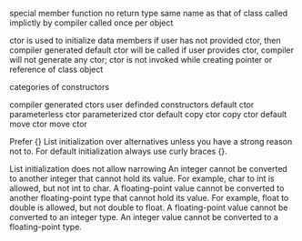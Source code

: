 

special member function
no return type
same name as that of class
called implictly by compiler 
called once per object

ctor is used to initialize data members
if user has not provided ctor, then compiler generated default ctor will be called
if user provides ctor, compiler will not generate any ctor;
ctor is not invoked while creating pointer or reference of class object

categories of constructors

   compiler generated ctors                    user definded constructors
        default ctor                                 parameterless ctor
                                                     parameterized ctor
        default copy ctor                            copy ctor
        default move ctor                            move ctor 
        

Prefer {} List initialization over alternatives unless you have a strong reason not to.
For default initialization  always use curly braces {}.

List initialization does not allow narrowing
    An integer cannot be converted to another integer that cannot hold its value. For example, char to int is allowed, but not int to char.
    A floating-point value cannot be converted to another floating-point type that cannot hold its value. For example, float to double is allowed, but not double to float.
    A floating-point value cannot be converted to an integer type.
    An integer value cannot be converted to a floating-point type.
